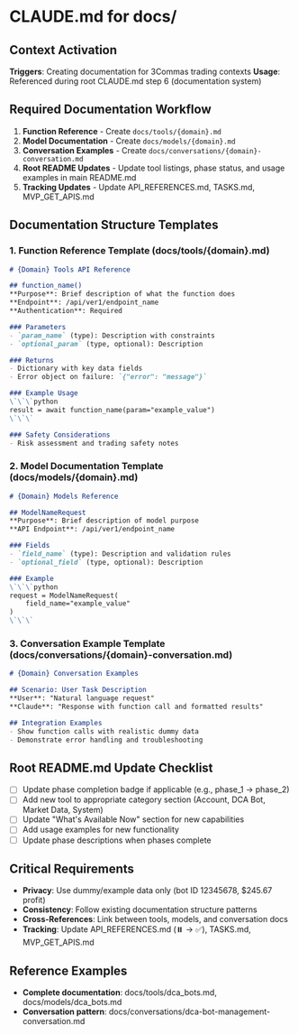 # CLAUDE.md for docs/

## Context Activation
**Triggers**: Creating documentation for 3Commas trading contexts
**Usage**: Referenced during root CLAUDE.md step 6 (documentation system)

## Required Documentation Workflow
1. **Function Reference** - Create `docs/tools/{domain}.md`
2. **Model Documentation** - Create `docs/models/{domain}.md`  
3. **Conversation Examples** - Create `docs/conversations/{domain}-conversation.md`
4. **Root README Updates** - Update tool listings, phase status, and usage examples in main README.md
5. **Tracking Updates** - Update API_REFERENCES.md, TASKS.md, MVP_GET_APIS.md

## Documentation Structure Templates

### 1. Function Reference Template (docs/tools/{domain}.md)
```markdown
# {Domain} Tools API Reference

## function_name()
**Purpose**: Brief description of what the function does
**Endpoint**: /api/ver1/endpoint_name
**Authentication**: Required

### Parameters
- `param_name` (type): Description with constraints
- `optional_param` (type, optional): Description

### Returns
- Dictionary with key data fields
- Error object on failure: `{"error": "message"}`

### Example Usage
\`\`\`python
result = await function_name(param="example_value")
\`\`\`

### Safety Considerations
- Risk assessment and trading safety notes
```

### 2. Model Documentation Template (docs/models/{domain}.md)
```markdown
# {Domain} Models Reference

## ModelNameRequest
**Purpose**: Brief description of model purpose
**API Endpoint**: /api/ver1/endpoint_name

### Fields
- `field_name` (type): Description and validation rules
- `optional_field` (type, optional): Description

### Example
\`\`\`python
request = ModelNameRequest(
    field_name="example_value"
)
\`\`\`
```

### 3. Conversation Example Template (docs/conversations/{domain}-conversation.md)
```markdown
# {Domain} Conversation Examples

## Scenario: User Task Description
**User**: "Natural language request"
**Claude**: "Response with function call and formatted results"

## Integration Examples
- Show function calls with realistic dummy data
- Demonstrate error handling and troubleshooting
```

## Root README.md Update Checklist
- [ ] Update phase completion badge if applicable (e.g., phase_1 → phase_2)
- [ ] Add new tool to appropriate category section (Account, DCA Bot, Market Data, System)
- [ ] Update "What's Available Now" section for new capabilities
- [ ] Add usage examples for new functionality
- [ ] Update phase descriptions when phases complete

## Critical Requirements
- **Privacy**: Use dummy/example data only (bot ID 12345678, $245.67 profit)
- **Consistency**: Follow existing documentation structure patterns
- **Cross-References**: Link between tools, models, and conversation docs
- **Tracking**: Update API_REFERENCES.md (⏸️ → ✅), TASKS.md, MVP_GET_APIS.md

## Reference Examples
- **Complete documentation**: docs/tools/dca_bots.md, docs/models/dca_bots.md
- **Conversation pattern**: docs/conversations/dca-bot-management-conversation.md